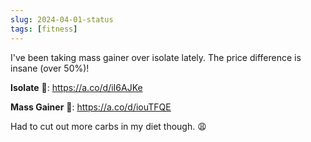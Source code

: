 ```yaml
---
slug: 2024-04-01-status
tags: [fitness]
---
```


I've been taking mass gainer over isolate lately. The price difference is insane (over 50%)!

**Isolate**
🔗: https://a.co/d/iI6AJKe

**Mass Gainer**
🔗: https://a.co/d/iouTFQE

Had to cut out more carbs in my diet though. 😩

